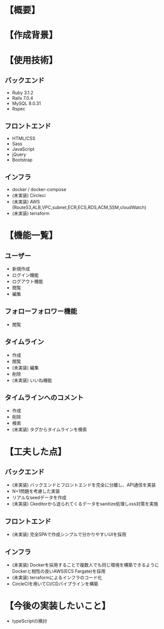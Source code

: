 # 【概要】

# 【作成背景】

# 【使用技術】
## バックエンド
- Ruby 3.1.2
- Rails 7.0.4
- MySQL 8.0.31
- Rspec
## フロントエンド
- HTML/CSS
- Sass
- JavaScript
- jQuery
- Bootstrap
## インフラ
- docker / docker-compose
- (未実装) Circleci
- (未実装) AWS (Route53,ALB,VPC,subnet,ECR,ECS,RDS,ACM,SSM,cloudWatch)
- (未実装) terraform

# 【機能一覧】
## ユーザー
- 新規作成
- ログイン機能
- ログアウト機能
- 閲覧
- 編集
## フォローフォロワー機能
- 閲覧
## タイムライン
- 作成
- 閲覧
- (未実装) 編集
- 削除
- (未実装) いいね機能
## タイムラインへのコメント
- 作成
- 削除
- 検索
- (未実装) タグからタイムラインを検索

# 【工夫した点】
## バックエンド
- (未実装) バックエンドとフロントエンドを完全に分離し、API通信を実装
- N+1問題を考慮した実装
- リアルなseedデータを作成
- (未実装) Ckeditorから送られてくるデータをsanitize処理しxss対策を実施

## フロントエンド
- (未実装) 完全SPAで作成シンプルで分かりやすいUIを採用

## インフラ
- (未実装) Dockerを採用することで複数人でも同じ環境を構築できるようにDockerと相性の良いAWS(ECS Fargate)を採用
- (未実装) terraformによるインフラのコード化
- CircleCIを用いてCI/CDパイプラインを構築

# 【今後の実装したいこと】
- typeScriptの検討



